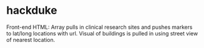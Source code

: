 # hackduke

Front-end HTML:
Array pulls in clinical research sites and pushes markers to lat/long locations with url. Visual of buildings is pulled in using street view of nearest location.
